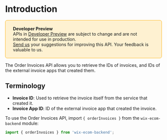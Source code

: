 # Introduction

<div style="background-color: #FEF1D1; padding: 18px 24px; border-radius: 6px; border: 1px solid #FDB10C; box-sizing: border-box; display: inline-block">
 <b>Developer Preview</b>
 <br/>
 <span>APIs in <a href="https://www.wix.com/velo/reference/api-overview/developer-preview">Developer Preview</a> are subject to change and are not intended for use in production.<br/><a href="mailto:velo-preview-feedback@wix.com">Send us</a> your suggestions for improving this API. Your feedback is valuable to us.</span>
</div> 


The Order Invoices API allows you to retrieve the IDs of invoices, and IDs of the external invoice apps that created them.


## Terminology

+ __Invoice ID__: Used to retrieve the invoice itself from the service that created it.
+ __Invoice App ID__: ID of the external invoice app that created the invoice.

To use the Order Invoices API, import `{ orderInvoices }` from the `wix-ecom-backend` module:

```javascript
import { orderInvoices } from 'wix-ecom-backend';
```